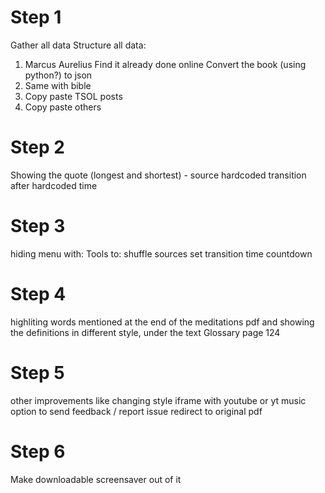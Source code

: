 # Step 1

Gather all data
Structure all data:

1. Marcus Aurelius
   Find it already done online
   Convert the book (using python?) to json
2. Same with bible
3. Copy paste TSOL posts
4. Copy paste others

# Step 2

Showing the quote (longest and shortest) - source hardcoded
transition after hardcoded time

# Step 3

hiding menu with:
Tools to:
shuffle sources
set transition time
countdown

# Step 4

highliting words mentioned at the end of the meditations pdf and showing the definitions in different style, under the text
Glossary page 124

# Step 5

other improvements like
changing style
iframe with youtube or yt music
option to send feedback / report issue
redirect to original pdf

# Step 6

Make downloadable screensaver out of it
